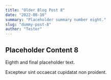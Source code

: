 ```yaml
---
title: "Older Blog Post 8"
date: "2022-08-10"
summary: "Placeholder summary number eight."
slug: "dummy-post-8"
author: "Tester"
---
```


## Placeholder Content 8

Eighth and final placeholder text.

Excepteur sint occaecat cupidatat non proident. 